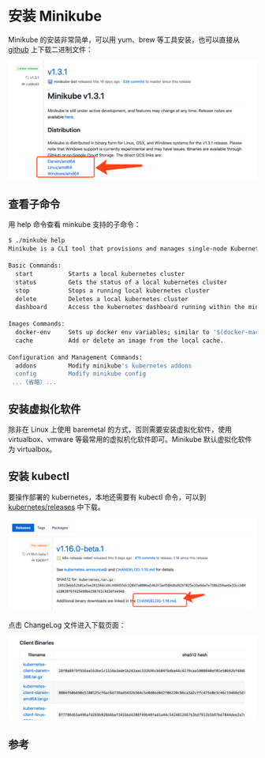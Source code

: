 <!-- toc -->
# 安装 Minikube

Minikube 的安装非常简单，可以用 yum、brew 等工具安装，也可以直接从 [github][1] 上下载二进制文件：

[![minikube下载地址](../img/minikube/minikube.png)][1]

## 查看子命令

用 help 命令查看 minkube 支持的子命令：

```sh
$ ./minkube help
Minikube is a CLI tool that provisions and manages single-node Kubernetes clusters optimized for development workflows.

Basic Commands:
  start          Starts a local kubernetes cluster
  status         Gets the status of a local kubernetes cluster
  stop           Stops a running local kubernetes cluster
  delete         Deletes a local kubernetes cluster
  dashboard      Access the kubernetes dashboard running within the minikube cluster

Images Commands:
  docker-env     Sets up docker env variables; similar to '$(docker-machine env)'
  cache          Add or delete an image from the local cache.

Configuration and Management Commands:
  addons         Modify minikube's kubernetes addons
  config         Modify minikube config
 ...（省略）...
```

## 安装虚拟化软件

除非在 Linux 上使用 baremetal 的方式，否则需要安装虚拟化软件，使用 virtualbox、vmware 等最常用的虚拟机化软件即可。Minikube 默认虚拟化软件为 virtualbox。

## 安装 kubectl

要操作部署的 kubernetes，本地还需要有 kubectl 命令，可以到 [kubernetes/releases][2] 中下载。

[![kubernetes release](../img/minikube/kuberelease.png)][2]

点击 ChangeLog 文件进入下载页面：

[![kubernetes binary download](../img/minikube/kubedown.png)][3]

## 参考

[1]: https://github.com/kubernetes/minikube/releases "kubernetes/minikube/releases"
[2]: https://github.com/kubernetes/kubernetes/releases "kubernetes/releases"
[3]: https://github.com/kubernetes/kubernetes/blob/master/CHANGELOG-1.16.md#downloads-for-v1160-beta1  "CHANGELOG-1.16.md"
